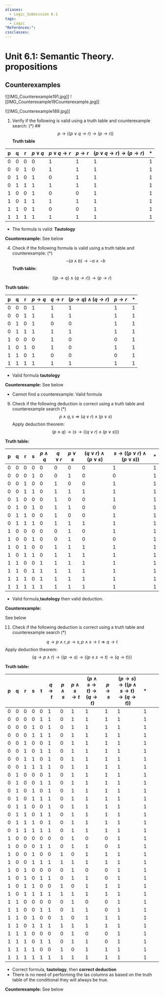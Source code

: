 ```yaml
---
aliases:
  - Logic_Submission 6.1
tags:
  - Logic
"References:": 
cssclasses:
---
```

# Unit 6.1: Semantic Theory. propositions
## Counterexamples
![[IMG_Counterexample191.jpg]]
![[IMG_Counterexample19Counterexample.jpg]]

![[IMG_Counterexample189.jpg]]



1. Verify if the following is valid using a truth table and counterexample search: $(*)$
##$$
   p \rightarrow ((p\lor q\rightarrow r)\rightarrow(p\rightarrow r))
$$
**Truth table**

| p   | q   | r   | $p\lor q$ | $p\lor q \rightarrow r$ | $p\rightarrow r$ | $(p\lor q\rightarrow r)\rightarrow(p\rightarrow r)$ | *   |
| --- | --- | --- | --------- | ----------------------- | ---------------- | --------------------------------------------------- | --- |
| 0   | 0   | 0   | 0         | 1                       | 1                | 1                                                   | 1   |
| 0   | 0   | 1   | 0         | 1                       | 1                | 1                                                   | 1   |
| 0   | 1   | 0   | 1         | 0                       | 1                | 1                                                   | 1   |
| 0   | 1   | 1   | 1         | 1                       | 1                | 1                                                   | 1   |
| 1   | 0   | 0   | 1         | 0                       | 0                | 1                                                   | 1   |
| 1   | 0   | 1   | 1         | 1                       | 1                | 1                                                   | 1   |
| 1   | 1   | 0   | 1         | 0                       | 0                | 1                                                   | 1   |
| 1   | 1   | 1   | 1         | 1                       | 1                | 1                                                   | 1   |
+ The formula is valid: **Tautology**

**Counterexample:**
See below

4. Check if the following formula is valid using a truth table and counterexample: $(*)$
$$
\lnot(a\land b)\rightarrow \lnot a\land \lnot b
$$
**Truth table:**

$$
((p\rightarrow q)\land(q\rightarrow r))\rightarrow (p\rightarrow r)
$$

**Truth table:**

| p   | q   | r   | $p\rightarrow q$ | $q\rightarrow r$ | $(p\rightarrow q)\land(q\rightarrow r)$ | $p\rightarrow r$ | *   |
| --- | --- | --- | ---------------- | ---------------- | --------------------------------------- | ---------------- | --- |
| 0   | 0   | 0   | 1                | 1                | 1                                       | 1                | 1   |
| 0   | 0   | 1   | 1                | 1                | 1                                       | 1                | 1   |
| 0   | 1   | 0   | 1                | 0                | 0                                       | 1                | 1   |
| 0   | 1   | 1   | 1                | 1                | 1                                       | 1                | 1   |
| 1   | 0   | 0   | 0                | 1                | 0                                       | 0                | 1   |
| 1   | 0   | 1   | 0                | 1                | 0                                       | 1                | 1   |
| 1   | 1   | 0   | 1                | 0                | 0                                       | 0                | 1   |
| 1   | 1   | 1   | 1                | 1                | 1                                       | 1                | 1   |
+ Valid formula **tautology**

**Counterexample:**
See below
* Cannot find a counterexample: Valid formula

9. Check if the following deduction is correct using a truth table and counterexample search $(*)$
$$
p\land q, s \Rightarrow (q\lor r)\land(p\lor s)
$$
Apply deduction theorem: 
$$
 (p\land q)\rightarrow(s\rightarrow((q\lor r)\land(p\lor s)))
$$

**Truth table:**

| p   | q   | r   | s   | $p\land q$ | $q\lor r$ | $p\lor s$ | $(q\lor r)\land(p\lor s)$ | $s\rightarrow((p\lor r)\land(p\lor s))$ | *   |
| --- | --- | --- | --- | ---------- | --------- | --------- | ------------------------- | --------------------------------------- | --- |
| 0   | 0   | 0   | 0   | 0          | 0         | 0         | 0                         | 1                                       | 1   |
| 0   | 0   | 0   | 1   | 0          | 0         | 1         | 0                         | 0                                       | 1   |
| 0   | 0   | 1   | 0   | 0          | 1         | 0         | 0                         | 1                                       | 1   |
| 0   | 0   | 1   | 1   | 0          | 1         | 1         | 1                         | 1                                       | 1   |
| 0   | 1   | 0   | 0   | 0          | 1         | 0         | 0                         | 1                                       | 1   |
| 0   | 1   | 0   | 1   | 0          | 1         | 1         | 0                         | 0                                       | 1   |
| 0   | 1   | 1   | 0   | 0          | 1         | 0         | 0                         | 1                                       | 1   |
| 0   | 1   | 1   | 1   | 0          | 1         | 1         | 1                         | 1                                       | 1   |
| 1   | 0   | 0   | 0   | 0          | 0         | 1         | 0                         | 1                                       | 1   |
| 1   | 0   | 0   | 1   | 0          | 0         | 1         | 0                         | 0                                       | 1   |
| 1   | 0   | 1   | 0   | 0          | 1         | 1         | 1                         | 1                                       | 1   |
| 1   | 0   | 1   | 1   | 0          | 1         | 1         | 1                         | 1                                       | 1   |
| 1   | 1   | 0   | 0   | 1          | 1         | 1         | 1                         | 1                                       | 1   |
| 1   | 1   | 0   | 1   | 1          | 1         | 1         | 1                         | 1                                       | 1   |
| 1   | 1   | 1   | 0   | 1          | 1         | 1         | 1                         | 1                                       | 1   |
| 1   | 1   | 1   | 1   | 1          | 1         | 1         | 1                         | 1                                       | 1   |
+ Valid formula,**tautology** then valid deduction.


**Counterexample:**

See below

11. Check if the following deduction is correct using a truth table and counterexample search $(*)$

$$
q \rightarrow p\land r, p\rightarrow s, p\land s\rightarrow t\Rightarrow q\rightarrow t
$$
Apply deduction theorem: 
$$
(q\rightarrow p\land r)\rightarrow((p\rightarrow s)\rightarrow((p\land s\rightarrow t)\rightarrow(q\rightarrow t)))
$$

**Truth table:**


| **p** | **q** | **r** | **s** | **t** | **$q\rightarrow t$** | **$p\land s$** | **$p\land s \rightarrow t$** | **$(p\land s\rightarrow t)\rightarrow(q\rightarrow t)$** | **$p\rightarrow s$** | **$(p\rightarrow s)\rightarrow((p\land s\rightarrow t)\rightarrow(q\rightarrow t))$** | *   |     |     |
| ----- | ----- | ----- | ----- | ----- | -------------------- | -------------- | ---------------------------- | -------------------------------------------------------- | -------------------- | ------------------------------------------------------------------------------------- | --- | --- | --- |
| 0     | 0     | 0     | 0     | 0     | 1                    | 0              | 1                            | 1                                                        | 1                    | 1                                                                                     | 1   |     |     |
| 0     | 0     | 0     | 0     | 1     | 1                    | 0              | 1                            | 1                                                        | 1                    | 1                                                                                     | 1   |     |     |
| 0     | 0     | 0     | 1     | 0     | 1                    | 0              | 1                            | 1                                                        | 1                    | 1                                                                                     | 1   |     |     |
| 0     | 0     | 0     | 1     | 1     | 1                    | 0              | 1                            | 1                                                        | 1                    | 1                                                                                     | 1   |     |     |
| 0     | 0     | 1     | 0     | 0     | 1                    | 0              | 1                            | 1                                                        | 1                    | 1                                                                                     | 1   |     |     |
| 0     | 0     | 1     | 0     | 1     | 1                    | 0              | 1                            | 1                                                        | 1                    | 1                                                                                     | 1   |     |     |
| 0     | 0     | 1     | 1     | 0     | 1                    | 0              | 1                            | 1                                                        | 1                    | 1                                                                                     | 1   |     |     |
| 0     | 0     | 1     | 1     | 1     | 1                    | 0              | 1                            | 1                                                        | 1                    | 1                                                                                     | 1   |     |     |
| 0     | 1     | 0     | 0     | 0     | 1                    | 0              | 1                            | 1                                                        | 1                    | 1                                                                                     | 1   |     |     |
| 0     | 1     | 0     | 0     | 1     | 1                    | 0              | 1                            | 1                                                        | 1                    | 1                                                                                     | 1   |     |     |
| 0     | 1     | 0     | 1     | 0     | 1                    | 0              | 1                            | 1                                                        | 1                    | 1                                                                                     | 1   |     |     |
| 0     | 1     | 0     | 1     | 1     | 1                    | 0              | 1                            | 1                                                        | 1                    | 1                                                                                     | 1   |     |     |
| 0     | 1     | 1     | 0     | 0     | 1                    | 0              | 1                            | 1                                                        | 1                    | 1                                                                                     | 1   |     |     |
| 0     | 1     | 1     | 0     | 1     | 1                    | 0              | 1                            | 1                                                        | 1                    | 1                                                                                     | 1   |     |     |
| 0     | 1     | 1     | 1     | 0     | 1                    | 0              | 1                            | 1                                                        | 1                    | 1                                                                                     | 1   |     |     |
| 0     | 1     | 1     | 1     | 1     | 1                    | 0              | 1                            | 1                                                        | 1                    | 1                                                                                     | 1   |     |     |
| 1     | 0     | 0     | 0     | 0     | 0                    | 0              | 1                            | 0                                                        | 0                    | 1                                                                                     | 1   |     |     |
| 1     | 0     | 0     | 0     | 1     | 1                    | 0              | 1                            | 1                                                        | 0                    | 1                                                                                     | 1   |     |     |
| 1     | 0     | 0     | 1     | 0     | 0                    | 1              | 0                            | 1                                                        | 1                    | 1                                                                                     | 1   |     |     |
| 1     | 0     | 0     | 1     | 1     | 1                    | 1              | 1                            | 1                                                        | 1                    | 1                                                                                     | 1   |     |     |
| 1     | 0     | 1     | 0     | 0     | 0                    | 0              | 1                            | 0                                                        | 0                    | 1                                                                                     | 1   |     |     |
| 1     | 0     | 1     | 0     | 1     | 1                    | 0              | 1                            | 1                                                        | 0                    | 1                                                                                     | 1   |     |     |
| 1     | 0     | 1     | 1     | 0     | 0                    | 1              | 0                            | 1                                                        | 1                    | 1                                                                                     | 1   |     |     |
| 1     | 0     | 1     | 1     | 1     | 1                    | 1              | 1                            | 1                                                        | 1                    | 1                                                                                     | 1   |     |     |
| 1     | 1     | 0     | 0     | 0     | 0                    | 0              | 1                            | 0                                                        | 0                    | 1                                                                                     | 1   |     |     |
| 1     | 1     | 0     | 0     | 1     | 1                    | 0              | 1                            | 1                                                        | 0                    | 1                                                                                     | 1   |     |     |
| 1     | 1     | 0     | 1     | 0     | 0                    | 1              | 0                            | 1                                                        | 1                    | 1                                                                                     | 1   |     |     |
| 1     | 1     | 0     | 1     | 1     | 1                    | 1              | 1                            | 1                                                        | 1                    | 1                                                                                     | 1   |     |     |
| 1     | 1     | 1     | 0     | 0     | 0                    | 0              | 1                            | 0                                                        | 0                    | 1                                                                                     | 1   |     |     |
| 1     | 1     | 1     | 0     | 1     | 1                    | 0              | 1                            | 1                                                        | 0                    | 1                                                                                     | 1   |     |     |
| 1     | 1     | 1     | 1     | 0     | 0                    | 1              | 0                            | 1                                                        | 1                    | 1                                                                                     | 1   |     |     |
| 1     | 1     | 1     | 1     | 1     | 1                    | 1              | 1                            | 1                                                        | 1                    | 1                                                                                     | 1   |     |     |

+ Correct formula, **tautology**, then **correct deduction**
+ There is no need of performing the las columns as based on the truth table of the conditional they will always be true. 


**Counterexample:**
See below

